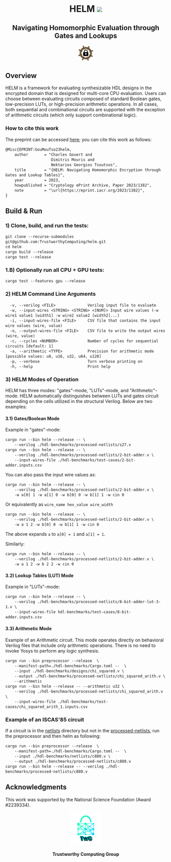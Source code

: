 <h1 align="center">HELM <a href="https://github.com/TrustworthyComputing/helm/blob/main/LICENSE"><img src="https://img.shields.io/badge/license-MIT-blue.svg"></a> </h1>

<h2 align="center">Navigating Homomorphic Evaluation through Gates and Lookups</h2>

<p align="center">
    <img src="./logos/helm.png" height="10%" width="10%">
</p>

## Overview
HELM is a framework for evaluating synthesizable HDL designs in the encrypted
domain that is designed for multi-core CPU evaluation. Users can choose between
evaluating circuits composed of standard Boolean gates, low-precision LUTs, or
high-precision arithmetic operations.
In all cases, both sequential and combinational circuits are supported with the
exception of arithmetic circuits (which only support combinational logic).


### How to cite this work
The preprint can be accessed [here](https://eprint.iacr.org/2023/1382); you can cite this work as follows:
```
@Misc{EPRINT:GouMouTso23helm,
    author       = "Charles Gouert and
                    Dimitris Mouris and
                    Nektarios Georgios Tsoutsos",
    title        = "{HELM: Navigating Homomorphic Encryption through Gates and Lookup Tables}",
    year         = 2023,
    howpublished = "Cryptology ePrint Archive, Paper 2023/1382",
    note         = "\url{https://eprint.iacr.org/2023/1382}",
}
```


## Build & Run

### 1) Clone, build, and run the tests:
```shell
git clone --recurse-submodules git@github.com:TrustworthyComputing/helm.git
cd helm
cargo build --release
cargo test --release
```

### 1.B) Optionally run all CPU + GPU tests:
```shell
cargo test --features gpu --release
```

### 2) HELM Command Line Arguments
```shell
  -v, --verilog <FILE>              Verilog input file to evaluate
  -w, --input-wires <STRING> <STRING> <[NUM]> Input wire values (-w wire1 value1 [width1] -w wire2 value2 [width2]...)
  -i, --input-wires-file <FILE>     CSV file that contains the input wire values (wire, value)
  -o, --output-wires-file <FILE>    CSV file to write the output wires (wire, value)
  -c, --cycles <NUMBER>             Number of cycles for sequential circuits [default: 1]
  -a, --arithmetic <TYPE>           Precision for arithmetic mode [possible values: u8, u16, u32, u64, u128]
  -p, --verbose                     Turn verbose printing on
  -h, --help                        Print help
```

### 3) HELM Modes of Operation

HELM has three modes: "gates"-mode, "LUTs"-mode, and "Arithmetic"-mode. HELM
automatically distinguishes between LUTs and gates circuit depending on the
cells utilized in the structural Verilog.
Below are two examples:


#### 3.1) Gates/Boolean Mode
Example in "gates"-mode:
```shell
cargo run --bin helm --release -- \
    --verilog ./hdl-benchmarks/processed-netlists/s27.v
cargo run --bin helm --release -- \
    --verilog ./hdl-benchmarks/processed-netlists/2-bit-adder.v \
    --input-wires-file ./hdl-benchmarks/test-cases/2-bit-adder.inputs.csv
```

You can also pass the input wire values as:
```shell
cargo run --bin helm --release -- \
    --verilog ./hdl-benchmarks/processed-netlists/2-bit-adder.v \
    -w a[0] 1 -w a[1] 0 -w b[0] 0 -w b[1] 1 -w cin 0
```

Or equivalently as `wire_name hex_value wire_width`
```shell
cargo run --bin helm --release -- \
    --verilog ./hdl-benchmarks/processed-netlists/2-bit-adder.v \
    -w a 1 2 -w b[0] 0 -w b[1] 1 -w cin 0
```
The above expands `a` to `a[0] = 1` and `a[1] = 1`.

Similarly:
```shell
cargo run --bin helm --release -- \
    --verilog ./hdl-benchmarks/processed-netlists/2-bit-adder.v \
    -w a 1 2 -w b 2 2 -w cin 0
```

#### 3.2) Lookup Tables (LUT) Mode
Example in "LUTs"-mode:
```shell
cargo run --bin helm --release -- \
    --verilog ./hdl-benchmarks/processed-netlists/8-bit-adder-lut-3-1.v \
    --input-wires-file hdl-benchmarks/test-cases/8-bit-adder.inputs.csv
```


#### 3.3) Arithmetic Mode
Example of an Arithmetic circuit.
This mode operates directly on behavioral Verilog files that include only
arithmetic operations. There is no need to invoke Yosys to perform any logic
synthesis.

```shell
cargo run --bin preprocessor --release  \
    --manifest-path=./hdl-benchmarks/Cargo.toml --  \
    --input ./hdl-benchmarks/designs/chi_squared.v \
    --output ./hdl-benchmarks/processed-netlists/chi_squared_arith.v \
    --arithmetic
cargo run --bin helm --release -- --arithmetic u32 \
    --verilog ./hdl-benchmarks/processed-netlists/chi_squared_arith.v \
    --input-wires-file ./hdl-benchmarks/test-cases/chi_squared_arith_1.inputs.csv
```


### Example of an ISCAS'85 circuit
If a circuit is in the [netlists](./hdl-benchmarks/netlists/) directory but not
in the [processed-netlists](./hdl-benchmarks/processed-netlists/), run the
preprocessor and then helm as following:

```shell
cargo run --bin preprocessor --release  \
    --manifest-path=./hdl-benchmarks/Cargo.toml --  \
    --input ./hdl-benchmarks/netlists/c880.v \
    --output ./hdl-benchmarks/processed-netlists/c880.v
cargo run --bin helm --release -- --verilog ./hdl-benchmarks/processed-netlists/c880.v
```

## Acknowledgments
This work was supported by the National Science Foundation (Award #2239334).

<p align="center">
    <img src="./logos/twc.png" height="20%" width="20%">
</p>
<h4 align="center">Trustworthy Computing Group</h4>
